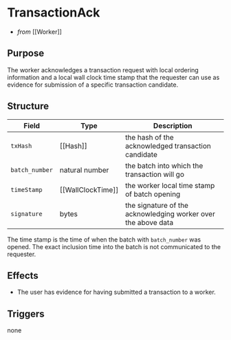 # TransactionAck
<!-- --8<-- [start:blurp] -->
- _from_ [[Worker]]

## Purpose

The worker acknowledges a transaction request
with local ordering information and a local wall clock time stamp
that the requester can use as evidence for submission of
a specific transaction candidate.
<!-- --8<-- [end:blurp] -->

<!-- --8<-- [start:details] -->

## Structure
| Field          | Type              | Description                                                   |
|----------------|-------------------|---------------------------------------------------------------|
| `txHash`       | [[Hash]]          | the hash of the acknowledged transaction candidate            |
| `batch_number` | natural number    | the batch into which the transaction will go                  |
| `timeStamp`    | [[WallClockTime]] | the worker local time stamp of batch opening                  |
| `signature`    | bytes             | the signature of the acknowledging worker over the above data |

The time stamp is the time of when the batch with `batch_number` was opened.
The exact inclusion time into the batch is not communicated to the requester.

## Effects
- The user has evidence for having submitted a transaction to a worker.

## Triggers
none

<!-- --8<-- [end:details] -->

